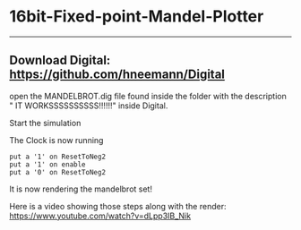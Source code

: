 # 16bit-Fixed-point-Mandel-Plotter
-----------------------------------
## Download Digital: https://github.com/hneemann/Digital

open the MANDELBROT.dig file found inside the folder with the description "	IT WORKSSSSSSSSSS!!!!!!"  inside Digital.

Start the simulation

The Clock is now running

```
put a '1' on ResetToNeg2
put a '1' on enable
put a '0' on ResetToNeg2
```
It is now rendering the mandelbrot set!

Here is a video showing those steps along with the render: https://www.youtube.com/watch?v=dLpp3IB_Nik

